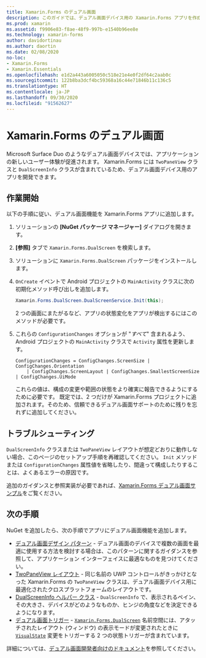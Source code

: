 ```yaml
---
title: Xamarin.Forms のデュアル画面
description: このガイドでは、デュアル画面デバイス用の Xamarin.Forms アプリを作成する方法について説明します。
ms.prod: xamarin
ms.assetid: f9906e83-f8ae-48f9-997b-e1540b96ee8e
ms.technology: xamarin-forms
author: davidortinau
ms.author: daortin
ms.date: 02/08/2020
no-loc:
- Xamarin.Forms
- Xamarin.Essentials
ms.openlocfilehash: e1d2a443a6005050c518e21e4e0f2df64c2aab0c
ms.sourcegitcommit: 122b8ba3dcf4bc59368a16c44e71846b11c136c5
ms.translationtype: HT
ms.contentlocale: ja-JP
ms.lasthandoff: 09/30/2020
ms.locfileid: "91562627"
---
```

# <a name="no-locxamarinforms-dual-screen"></a>Xamarin.Forms のデュアル画面

Microsoft Surface Duo のようなデュアル画面デバイスでは、アプリケーションの新しいユーザー体験が促進されます。 Xamarin.Forms には `TwoPaneView` クラスと `DualScreenInfo` クラスが含まれているため、デュアル画面デバイス用のアプリを開発できます。

## <a name="get-started"></a>作業開始

以下の手順に従い、デュアル画面機能を Xamarin.Forms アプリに追加します。

1. ソリューションの **[NuGet パッケージ マネージャー]** ダイアログを開きます。
2. **[参照]** タブで `Xamarin.Forms.DualScreen` を検索します。
3. ソリューションに `Xamarin.Forms.DualScreen` パッケージをインストールします。
4. `OnCreate` イベントで Android プロジェクトの `MainActivity` クラスに次の初期化メソッド呼び出しを追加します。

    ```csharp
    Xamarin.Forms.DualScreen.DualScreenService.Init(this);
    ```

    2 つの画面にまたがるなど、アプリの状態変化をアプリが検出するにはこのメソッドが必要です。

5. これらの `ConfigurationChanges` オプションが "_すべて_" 含まれるよう、Android プロジェクトの `MainActivity` クラスで `Activity` 属性を更新します。

    ```@csharp
    ConfigurationChanges = ConfigChanges.ScreenSize | ConfigChanges.Orientation
        | ConfigChanges.ScreenLayout | ConfigChanges.SmallestScreenSize | ConfigChanges.UiMode
    ```

    これらの値は、構成の変更や範囲の状態をより確実に報告できるようにするために必要です。 既定では、2 つだけが Xamarin.Forms プロジェクトに追加されます。そのため、信頼できるデュアル画面サポートのために残りを忘れずに追加してください。

## <a name="troubleshooting"></a>トラブルシューティング

`DualScreenInfo` クラスまたは `TwoPaneView` レイアウトが想定どおりに動作しない場合、このページのセットアップ手順を再確認してください。 `Init` メソッドまたは `ConfigurationChanges` 属性値を省略したり、間違って構成したりすることは、よくあるエラーの原因です。

追加のガイダンスと参照実装が必要であれば、[Xamarin.Forms デュアル画面サンプル](/dual-screen/xamarin/samples)をご覧ください。

## <a name="next-steps"></a>次の手順

NuGet を追加したら、次の手順でアプリにデュアル画面機能を追加します。

- [デュアル画面デザイン パターン](design-patterns.md) - デュアル画面のデバイスで複数の画面を最適に使用する方法を検討する場合は、このパターンに関するガイダンスを参照して、アプリケーション インターフェイスに最適なものを見つけてください。
- [TwoPaneView レイアウト](twopaneview.md) - 同じ名前の UWP コントロールがきっかけとなった Xamarin.Forms の `TwoPaneView` クラスは、デュアル画面デバイス用に最適化されたクロスプラットフォームのレイアウトです。
- [DualScreenInfo ヘルパー クラス](dual-screen-info.md) - `DualScreenInfo` で、表示されるペイン、その大きさ、デバイスがどのようなものか、ヒンジの角度などを決定できるようになります。
- [デュアル画面トリガー](triggers.md) - [`Xamarin.Forms.DualScreen`](xref:Xamarin.Forms.DualScreen) 名前空間には、アタッチされたレイアウト (ウィンドウ) の表示モードが変更されたときに [`VisualState`](xref:Xamarin.Forms.VisualState) 変更をトリガーする 2 つの状態トリガーが含まれています。

詳細については、[デュアル画面開発者向けのドキュメント](/dual-screen/)を参照してください。